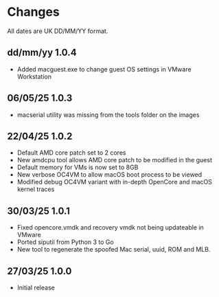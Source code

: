 # Changes

All dates are UK DD/MM/YY format.

## dd/mm/yy 1.0.4
* Added macguest.exe to change guest OS settings in VMware Workstation

## 06/05/25 1.0.3
* macserial utility was missing from the tools folder on the images

## 22/04/25 1.0.2
* Default AMD core patch set to 2 cores
* New amdcpu tool allows AMD core patch to be modified in the guest
* Default memory for VMs is now set to 8GB
* New verbose OC4VM to allow macOS boot process to be viewed
* Modified debug OC4VM variant with in-depth OpenCore and macOS kernel traces

## 30/03/25 1.0.1
* Fixed opencore.vmdk and recovery vmdk not being updateable in VMware
* Ported siputil from Python 3 to Go
* New tool to regenerate the spoofed Mac serial, uuid, ROM and MLB.

## 27/03/25 1.0.0
* Initial release
